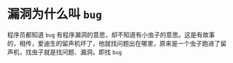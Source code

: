 # 漏洞为什么叫 `bug`

程序员都知道 `bug` 有程序漏洞的意思，却不知道有小虫子的意思。这是有故事的，相传，爱迪生的留声机坏了，他就找问题出在哪里，原来是一个虫子跑进了留声机，找虫子就是找问题、漏洞。即找 `bug`

 
 <comment-comment/> 
 